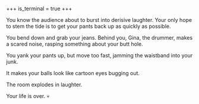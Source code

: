 +++
is_terminal = true
+++

You know the audience about to burst into derisive laughter. Your
only hope to stem the tide is to get your pants back up as quickly as
possible.

You bend down and grab your jeans. Behind you, Gina, the drummer, makes
a scared noise, rasping something about your butt hole.

You yank your pants up, but move too fast, jamming the waistband into
your junk.

It makes your balls look like cartoon eyes bugging out.

The room explodes in laughter.

Your life is over. :skull:
